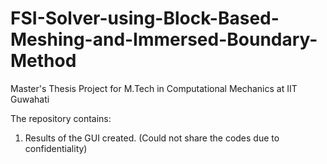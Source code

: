 # FSI-Solver-using-Block-Based-Meshing-and-Immersed-Boundary-Method
Master's Thesis Project for M.Tech in Computational Mechanics at IIT Guwahati

The repository contains:
1. Results of the GUI created. (Could not share the codes due to confidentiality)
